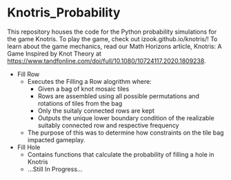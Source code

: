 # Knotris_Probability
This repository houses the code for the Python probability simulations for the game Knotris. To play the game, check out izook.github.io/knotris/! To learn about the game mechanics, read our Math Horizons article, Knotris: A Game Inspired by Knot Theory at https://www.tandfonline.com/doi/full/10.1080/10724117.2020.1809238.

  - Fill Row
      - Executes the Filling a Row alogrithm where:
         - Given a bag of knot mosaic tiles
         - Rows are assembled using all possible permutations and rotations of tiles from the bag
         - Only the suitaly connected rows are kept
         - Outputs the unique lower boundary condition of the realizable suitably connected row and respective frequency
      - The purpose of this was to determine how constraints on the tile bag impacted gameplay. 
  - Fill Hole
      - Contains functions that calculate the probability of filling a hole in Knotris 
      - ...Still In Progress...
